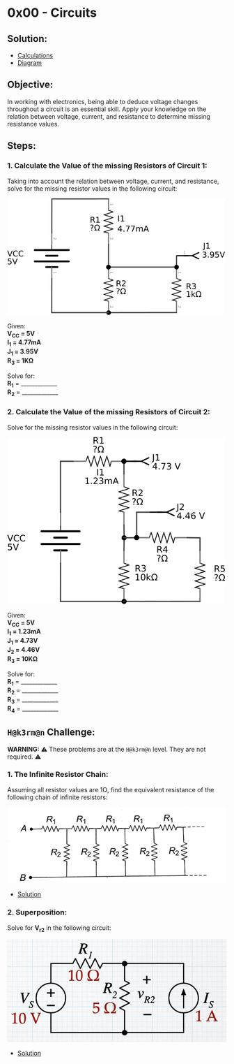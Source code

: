 # 0x00 - Circuits

## Solution:

- [Calculations](solution/calculations.pdf)
- [Diagram](solution/values.png)

## Objective:

In working with electronics, being able to deduce voltage changes throughout a circuit is an essential skill. Apply your knowledge on the relation between voltage, current, and resistance to determine missing resistance values.

## Steps:

### 1. Calculate the Value of the missing Resistors of Circuit 1:

Taking into account the relation between voltage, current, and resistance, solve for the missing resistor values in the following circuit:

![Circuit1](resources/Circuit1_schem.png)

Given:<br>
**V<sub>CC</sub> = 5V**<br>
**I<sub>1</sub> = 4.77mA**<br>
**J<sub>1</sub> = 3.95V**<br>
**R<sub>3</sub> = 1K&Omega;**<br>

Solve for:<br>
**R<sub>1</sub>** = _____________ <br>
**R<sub>2</sub>** = _____________ <br>

### 2. Calculate the Value of the missing Resistors of Circuit 2:

Solve for the missing resistor values in the following circuit:

![Circuit2](resources/Circuit2_schem.png)

Given:<br>
**V<sub>CC</sub> = 5V**<br>
**I<sub>1</sub> = 1.23mA**<br>
**J<sub>1</sub> = 4.73V**<br>
**J<sub>2</sub> = 4.46V**<br>
**R<sub>3</sub> = 10K&Omega;**<br>

Solve for:<br>
**R<sub>1</sub>** = _____________ <br>
**R<sub>2</sub>** = _____________ <br>
**R<sub>3</sub>** = _____________ <br>
**R<sub>4</sub>** = _____________ <br>

## `H@k3rm@n` Challenge:

**WARNING:** :warning: These problems are at the `H@k3rm@n` level. They are not required. :warning:

### 1. The Infinite Resistor Chain:

Assuming all resistor values are 1&Omega;, find the equivalent resistance of the following chain of infinite resistors:

![Circuit3](resources/Circuit3_schem.png)

- [Solution](solution/infinite_resistor_chain.pdf)

### 2. Superposition:

Solve for **V<sub>r2</sub>** in the following circuit:

![Circuit4](resources/Circuit4_schem.png)

- [Solution](solution/superposition.pdf)
